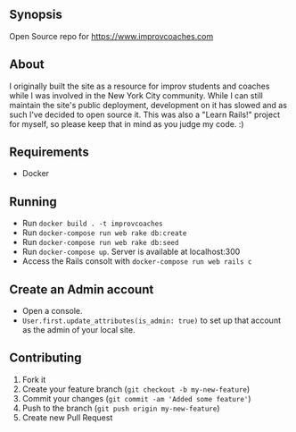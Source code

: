 ## Synopsis

Open Source repo for https://www.improvcoaches.com

## About

I originally built the site as a resource for improv students and coaches while I was involved in the New York City community.  While I can still maintain the site's public deployment, development on it has slowed and as such I've decided to open source it.  This was also a "Learn Rails!" project for myself, so please keep that in mind as you judge my code. :)

## Requirements
- Docker


## Running

- Run `docker build . -t improvcoaches`
- Run `docker-compose run web rake db:create`
- Run `docker-compose run web rake db:seed`
- Run `docker-compose up`.  Server is available at localhost:300
- Access the Rails consolt with `docker-compose run web rails c`

## Create an Admin account
- Open a console.
- `User.first.update_attributes(is_admin: true)` to set up that account as the admin of your local site.

## Contributing

1. Fork it
2. Create your feature branch (`git checkout -b my-new-feature`)
3. Commit your changes (`git commit -am 'Added some feature'`)
4. Push to the branch (`git push origin my-new-feature`)
5. Create new Pull Request